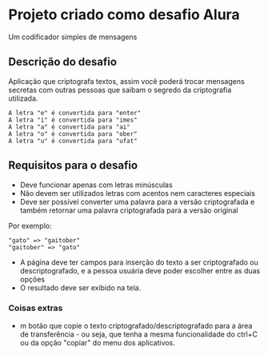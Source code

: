 # Projeto criado como desafio Alura

Um codificador simples de mensagens

## Descrição do desafio

Aplicação que criptografa textos, assim você poderá trocar mensagens secretas com outras pessoas que saibam o segredo da criptografia utilizada.

```
A letra "e" é convertida para "enter"
A letra "i" é convertida para "imes"
A letra "a" é convertida para "ai"
A letra "o" é convertida para "ober"
A letra "u" é convertida para "ufat"
```

## Requisitos para o desafio

- Deve funcionar apenas com letras minúsculas
- Não devem ser utilizados letras com acentos nem caracteres especiais
- Deve ser possível converter uma palavra para a versão criptografada e também retornar uma palavra criptografada para a versão original

Por exemplo:

```
"gato" => "gaitober"
"gaitober" => "gato"

```

- A página deve ter campos para inserção do texto a ser criptografado ou descriptografado, e a pessoa usuária deve poder escolher entre as duas opções
- O resultado deve ser exibido na tela.

### Coisas extras

- m botão que copie o texto criptografado/descriptografado para a área de transferência - ou seja, que tenha a mesma funcionalidade do ctrl+C ou da opção "copiar" do menu dos aplicativos.
